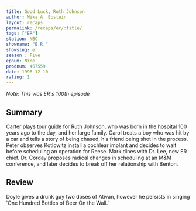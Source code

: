 ```yaml
---
title: Good Luck, Ruth Johnson
author: Mika A. Epstein
layout: recaps
permalink: /recaps/er/:title/
tags: ["ER"]
station: NBC
showname: "E.R."
showslug: er
season : Five
epnum: Nine
prodnum: 467559
date: 1998-12-10
rating: 1
---
```


_Note: This was ER's 100th episode_

## Summary

Carter plays tour guide for Ruth Johnson, who was born in the hospital 100 years ago to the day, and her large family. Carol treats a boy who was hit by a car and tells a story of being chased, his friend being shot in the process. Peter observes Kotlowitz install a cochlear implant and decides to wait before scheduling an operation for Reese. Mark dines with Dr. Lee, new ER chief. Dr. Corday proposes radical changes in scheduling at an M&M conference, and later decides to break off her relationship with Benton.

## Review

Doyle gives a drunk guy two doses of Ativan, however he persists in singing 'One Hundred Bottles of Beer On the Wall.'
